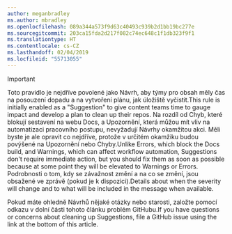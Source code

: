```yaml
---
author: meganbradley
ms.author: mbradley
ms.openlocfilehash: 089a344a573f9d63c40493c939b2d1bb19bc277e
ms.sourcegitcommit: 203ca15fda2d217f082c74ec648c1f1db323f9f1
ms.translationtype: HT
ms.contentlocale: cs-CZ
ms.lasthandoff: 02/04/2019
ms.locfileid: "55713055"
---
```

> [!IMPORTANT]
> <span data-ttu-id="a781c-101">Toto pravidlo je nejdříve povolené jako Návrh, aby týmy pro obsah měly čas na posouzení dopadu a na vytvoření plánu, jak úložiště vyčistit.</span><span class="sxs-lookup"><span data-stu-id="a781c-101">This rule is initially enabled as a "Suggestion" to give content teams time to gauge impact and develop a plan to clean up their repos.</span></span> <span data-ttu-id="a781c-102">Na rozdíl od Chyb, které blokují sestavení na webu Docs, a Upozornění, která můžou mít vliv na automatizaci pracovního postupu, nevyžadují Návrhy okamžitou akci. Měli byste je ale opravit co nejdříve, protože v určitém okamžiku budou povýšené na Upozornění nebo Chyby.</span><span class="sxs-lookup"><span data-stu-id="a781c-102">Unlike Errors, which block the Docs build, and Warnings, which can affect workflow automation, Suggestions don't require immediate action, but you should fix them as soon as possible because at some point they will be elevated to Warnings or Errors.</span></span> <span data-ttu-id="a781c-103">Podrobnosti o tom, kdy se závažnost změní a na co se změní, jsou obsažené ve zprávě (pokud je k dispozici).</span><span class="sxs-lookup"><span data-stu-id="a781c-103">Details about when the severity will change and to what will be included in the message when available.</span></span>
>
> <span data-ttu-id="a781c-104">Pokud máte ohledně Návrhů nějaké otázky nebo starosti, založte pomocí odkazu v dolní části tohoto článku problém GitHubu.</span><span class="sxs-lookup"><span data-stu-id="a781c-104">If you have questions or concerns about cleaning up Suggestions, file a GitHub issue using the link at the bottom of this article.</span></span>